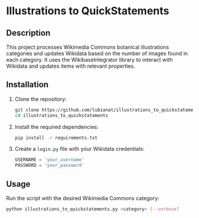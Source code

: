 # Illustrations to QuickStatements

## Description

This project processes Wikimedia Commons botanical illustrations categories and updates Wikidata based on the number of images found in each category. It uses the WikibaseIntegrator library to interact with Wikidata and updates items with relevant properties.

## Installation

1. Clone the repository:
    ```bash
    git clone https://github.com/lubianat/illustrations_to_quickstatements.git
    cd illustrations_to_quickstatements
    ```

2. Install the required dependencies:
    ```bash
    pip install -r requirements.txt
    ```

3. Create a `login.py` file with your Wikidata credentials:
    ```python
    USERNAME = 'your_username'
    PASSWORD = 'your_password'
    ```

## Usage

Run the script with the desired Wikimedia Commons category:
```bash
python illustrations_to_quickstatements.py <category> [--verbose]
